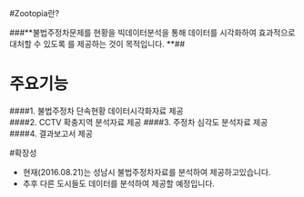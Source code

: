 #Zootopia란?

###**불법주정차문제를 현황을 빅데이터분석을 통해 데이터를 시각화하여 효과적으로 대처할 수 있도록
를 제공하는 것이 목적입니다.
**##


# 주요기능
####1. 불법주정차 단속현황 데이터시각화자료 제공     
####2. CCTV 확충지역 분석자료 제공 
####3. 주정차 심각도 분석자료 제공
####4. 결과보고서 제공




#확장성
- 현재(2016.08.21)는 성남시 불법주정차자료를 분석하여 제공하고있습니다.
- 추후 다른 도시들도 데이터를 분석하여 제공할 예정입니다.






